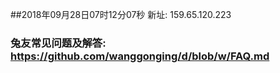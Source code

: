 ##2018年09月28日07时12分07秒 新址: 159.65.120.223
### 兔友常见问题及解答: https://github.com/wanggonging/d/blob/w/FAQ.md
